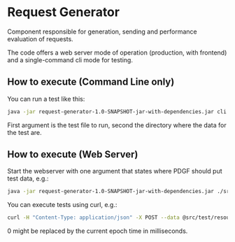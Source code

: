 # Request Generator

Component responsible for generation, sending and performance evaluation of requests.

The code offers a web server mode of operation (production, with frontend) and a single-command cli mode for testing.

## How to execute (Command Line only)
You can run a test like this:
```bash
java -jar request-generator-1.0-SNAPSHOT-jar-with-dependencies.jar cli load ./src/test/resources/de/hpi/tdgt/test_config_example.json ./src/test/resources/de/hpi/tdgt/
```
First argument is the test file to run, second the directory where the data for the test are.
## How to execute (Web Server)
Start the webserver with one argument that states where PDGF should put test data, e.g.:
```bash
java -jar request-generator-1.0-SNAPSHOT-jar-with-dependencies.jar ./src/test/resources/de/hpi/tdgt/
```
You can execute tests using curl, e.g.:
```bash
curl -H "Content-Type: application/json" -X POST --data @src/test/resources/de/hpi/tdgt/test_config_example.json localhost:8080/upload/0
```
0 might be replaced by the current epoch time in milliseconds.
